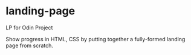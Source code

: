 # landing-page
LP for Odin Project

Show progress in HTML, CSS by putting together a fully-formed landing page from scratch.

